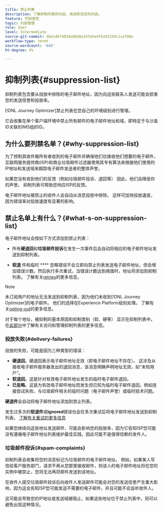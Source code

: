 ```yaml
---
title: 禁止列表
description: 了解抑制列表的内容、用途和包含的内容。
feature: 可投放性
topic: 内容管理
role: User
level: Intermediate
source-git-commit: 4be1d6f4034a0bb0a24fe5e4f634253dc1ca798e
workflow-type: tm+mt
source-wordcount: '643'
ht-degree: 4%

---
```


# 抑制列表{#suppression-list}

抑制列表包含要从投放中排除的电子邮件地址，因为向这些联系人发送可能会损害您的发送信誉和投放率。

[!DNL Journey Optimizer]禁止列表在您自己的环境级别进行管理。

它会收集在单个客户端环境中禁止所有邮件的电子邮件地址和域，即特定于与沙盒ID关联的IMS组织ID。

<!--It gathers spam complaints, hard bounces, and soft bounces that occur consistently.-->

## 为什么要列禁名单？{#why-suppression-list}

为了控制其收件箱所有者收到的电子邮件并确保他们仅接收他们想要的电子邮件，互联网服务提供商(ISP)和商业垃圾邮件过滤器使用其专有算法来根据他们使用的IP地址和发送域来跟踪电子邮件发送者的整体声誉。

如果您没有收到他们的反馈（例如垃圾邮件投诉、退回等） 因此，他们会降低你的声誉。 抑制列表可帮助您响应ISP的反馈。

电子邮件地址被禁止的收件人会自动从消息投放中排除。 这样可加快投放速度，因为错误率对投放速度有显著的影响。

## 禁止名单上有什么？{#what-s-on-suppression-list}

电子邮件地址会按如下方式添加到禁止列表：

* 所有&#x200B;**硬退回**&#x200B;和&#x200B;**垃圾邮件投诉**&#x200B;在发生一次事件后会自动将相应的电子邮件地址发送到抑制列表。

* **软退** 件和临时 **** 忽略错误不会立即向禁止列表发送电子邮件地址，但会增加错误计数。然后执行多次重试，当错误计数达到阈值时，地址将添加到抑制列表。 了解有关[retries](configuration/retries.md)的更多信息。

<!--You can also manually add an address to the suppression list. Manual category will be available when ability to manually add an address to the suppression list (via API) is released.-->

>[!NOTE]
>
>未订阅用户的地址无法发送到抑制列表，因为他们未收到[!DNL Journey Optimizer]的电子邮件。 他们的选择在Experience Platform级别处理。 了解有关[opting-out](../using/consent.md)的更多信息。
<!--Email addresses of recipients who **unsubscribe** from your sendings are NOT sent to the suppression list. Confirmed by eng.: "Subscribe and Unsubscribe are handled by the Consent/Subscription service. A user that opts out will not make it to the suppression list – we won’t send them emails."-->

对于每个地址，被抑制的基本原因和抑制类别（软、硬等） 显示在抑制列表中。 在[此部分](configuration/manage-suppression-list.md)中了解有关访问和管理抑制列表的更多信息。

<!--Once a message is sent, the message logs allow you to view the delivery status for each recipient and the associated failure type and reason. [Learn more about monitoring message execution](monitoring.md). NO ACCESS TO LOGS YET-->

### 投放失败{#delivery-failures}

投放的失败，可能是因为三种类型的错误：

* **硬退回**。硬退回表示电子邮件地址无效（即电子邮件地址不存在）。 这涉及从接收电子邮件服务器发出的退回消息，该消息明确声明地址无效，如“未知用户”。
* **软退回**。这是针对有效电子邮件地址发生的临时电子邮件退回。
* **已忽略**。这是为有效电子邮件地址而发生但已知为临时电子邮件退回，例如连接尝试失败、与垃圾邮件相关的临时问题（电子邮件声誉）或临时技术问题。<!--does it exist in CJM?-->

**硬退件**&#x200B;会自动将电子邮件地址添加到禁止列表。

发生过多次的&#x200B;**软退件**&#x200B;或&#x200B;**ignored**&#x200B;错误也会在多次重试后将电子邮件地址发送到抑制列表。 [了解有关重试的更多信息](configuration/retries.md)

如果您继续向这些地址发送邮件，可能会影响您的投放率，因为它告知ISP您可能没有遵循电子邮件地址列表维护最佳实践，因此可能不是值得信赖的发件人。

### 垃圾邮件投诉{#spam-complaints}

抑制列表会收集将您的消息标记为垃圾邮件的电子邮件地址。 例如，如果某人写信给客户服务部门，请求不再从您那里接收邮件，则该人的电子邮件地址将在您的实例中被禁止，您将无法再将邮件发送到该地址。

在收件人提交垃圾邮件投诉后向收件人发送邮件可能会对您的发送信誉产生重大影响，因为这会告知ISP您可能发送不需要的电子邮件，并且可能不会监听收件人。

这可能会导致您的IP地址或发送域被阻止，如果这些地址位于禁止列表中，则可以避免出现这种情况。

<!--### Unsubscriptions {#unsubscriptions}

Every email sent to recipients must include an unsubscribe link. Upon clicking this link, if a recipient confirms [opting out](consent.md), the corresponding email address is immediately sent to the suppression list. This user must not receive communication from your brand until subscribed again.
NOT TRUE > "Subscribe and Unsubscribe are handled by the Consent/Subscription service. A user that opts out will not make it to the suppression list – we won’t send them emails."-->

<!--MOVED to Configuration/Retries section

The threshold is set at three errors:
* For the same delivery, at the third attempt, the address is suppressed.
* If there are different deliveries and two errors occur at least 24 hours apart, the error counter is incremented upon each error and the address is also suppressed at the third attempt.
When a delivery is successful after a retry, the error counter of the address is reinitialized.

### Retries {#retries}

If a message fails due to a temporary bounce of the **Ignored** type, retries will be performed for **3.5 days** from the time the message was added to the email queue.

The minimum delay between retries and the maximum number of retries to be performed are ///managed by the Enhanced MTA/// based on how well an IP is performing, both historically and currently at a given domain.

After 3.5 days, any message in the retry queue will be removed from the queue and sent back as a bounce.-->
